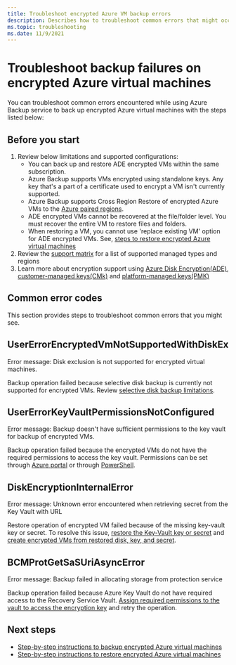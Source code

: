 ```yaml
---
title: Troubleshoot encrypted Azure VM backup errors
description: Describes how to troubleshoot common errors that might occur when you use Azure Backup to back up an encrypted VM.
ms.topic: troubleshooting
ms.date: 11/9/2021
---
```


# Troubleshoot backup failures on encrypted Azure virtual machines

You can troubleshoot common errors encountered while using Azure Backup service to back up encrypted Azure virtual machines with the steps listed below:

## Before you start

1. Review below limitations and supported configurations:
   - You can back up and restore ADE encrypted VMs within the same subscription.
   - Azure Backup supports VMs encrypted using standalone keys. Any key that's a part of a certificate used to encrypt a VM isn't currently supported.
   - Azure Backup supports Cross Region Restore of encrypted Azure VMs to the [Azure paired regions](../best-practices-availability-paired-regions.md#azure-regional-pairs).
   - ADE encrypted VMs cannot be recovered at the file/folder level. You must recover the entire VM to restore files and folders. 
   - When restoring a VM, you cannot use 'replace existing VM' option for ADE encrypted VMs. See, [steps to restore encrypted Azure virtual machines](restore-azure-encrypted-virtual-machines.md)
2. Review the [support matrix](backup-support-matrix.md#cross-region-restore) for a list of supported managed types and regions
3. Learn more about encryption support using [Azure Disk Encryption(ADE)](backup-azure-vms-encryption.md#encryption-support-using-ade), [customer-managed keys(CMk)](backup-azure-vms-encryption.md#encryption-using-customer-managed-keys) and [platform-managed keys(PMK)](backup-azure-vms-encryption.md#encryption-using-platform-managed-keys)

## Common error codes

This section provides steps to troubleshoot common errors that you might see.

## UserErrorEncryptedVmNotSupportedWithDiskEx

Error message: Disk exclusion is not supported for encrypted virtual machines.

Backup operation failed because selective disk backup is currently not supported for encrypted VMs. Review [selective disk backup limitations](selective-disk-backup-restore.md#limitations).

## UserErrorKeyVaultPermissionsNotConfigured

Error message: Backup doesn't have sufficient permissions to the key vault for backup of encrypted VMs.

Backup operation failed because the encrypted VMs do not have the required permissions to access the key vault. 
Permissions can be set through [Azure portal](./backup-azure-vms-encryption.md#provide-permissions) or through [PowerShell](./backup-azure-vms-automation.md#enable-protection).

## DiskEncryptionInternalError

Error message: Unknown error encountered when retrieving secret from the Key Vault with URL

Restore operation of encrypted VM failed because of the missing key-vault key or secret.
To resolve this issue, [restore the Key-Vault key or secret](backup-azure-restore-key-secret.md) and [create encrypted VMs from restored disk, key, and secret](backup-azure-vms-automation.md#create-a-vm-from-restored-disks).

## BCMProtGetSaSUriAsyncError

Error message: Backup failed in allocating storage from protection service

Backup operation failed because Azure Key Vault do not have required access to the Recovery Service Vault. [Assign required permissions to the vault to access the encryption key](/azure/backup/encryption-at-rest-with-cmk?tabs=portal#assign-user-assigned-managed-identity-to-the-vault-in-preview) and retry the operation. 


## Next steps

- [Step-by-step instructions to backup encrypted Azure virtual machines](backup-azure-vms-encryption.md)
- [Step-by-step instructions to restore encrypted Azure virtual machines](restore-azure-encrypted-virtual-machines.md)
